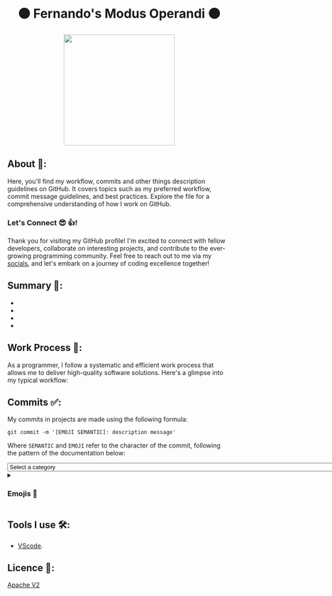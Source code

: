 <h1 align="center">🟠 Fernando's Modus Operandi 🟠</h1>

<div align="center">
	<a href="link_for_webite">
	<img height = "250em" src = "" />
    </a>
</div>

## About 🤔:

Here, you'll find my workflow, commits and other things description guidelines on GitHub. It covers topics such as my preferred workflow, commit message guidelines, and best practices. Explore the file for a comprehensive understanding of how I work on GitHub.

### Let's Connect 😎 👍!

Thank you for visiting my GitHub profile! I'm excited to connect with fellow developers, collaborate on interesting projects, and contribute to the ever-growing programming community. Feel free to reach out to me via my [socials](https://linkr.bio/kjlyr), and let's embark on a journey of coding excellence together!

## Summary 📝:

-
-
-
-

## Work Process 💪:

As a programmer, I follow a systematic and efficient work process that allows me to deliver high-quality software solutions. Here's a glimpse into my typical workflow:

## Commits ✅:

My commits in projects are made using the following formula:

	git commit -m '[EMOJI SEMANTIC]: description message'

Where ```SEMANTIC``` and ```EMOJI``` refer to the character of the commit, following the pattern of the documentation below:

<select>
  <option value="" disabled selected>Select a category</option>
  <optgroup label="Semantics 💭">
    <option value="[TEST]">[TEST]: Is related to testing changes or adding new tests to the codebase.</option>
    <option value="[DOCS]">[DOCS]: Involves documentation changes, such as updating or adding documentation.</option>
    <option value="[PERF]">[PERF]: Focuses on performance improvements in the code.</option>
    <option value="[CHORE]">[CHORE]: Includes changes that are related to general maintenance tasks, such as updating dependencies or configuring build tools.</option>
    <option value="[STYLE]">[STYLE]: Pertains to code style changes, such as formatting or renaming variables.</option>
    <option value="[BUILD]">[BUILD]: Involves modifications to the build system or external dependencies.</option>
    <option value="[FIX]">[FIX]: Addresses bug fixes or resolves issues in the codebase.</option>
    <option value="[REFACTOR]">[REFACTOR]: Involves refactoring the code, meaning restructuring or optimizing it without adding new features or fixing bugs.</option>
    <option value="[FEAT]">[FEAT]: Introduces new features or implements significant changes to the codebase.</option>
  </optgroup>
</select>

<details>
<summary><h3>Emojis 🤪</h3></summary>

_Emojis ideas and meanings where taken in [this project](https://gitmoji.dev/)._

<table>
  <thead>
    <tr>
      <th>Emoji</th>
      <th>Meaning</th>
    </tr>
  </thead>
  <tbody>
    <tr>
      <td>🎨</td>
      <td>Improving structure / format of the code.</td>
    </tr>
    <tr>
      <td>⚡️</td>
      <td>Improving performance.</td>
    </tr>
    <tr>
      <td>🔥</td>
      <td>Removing code or files.</td>
    </tr>
    <tr>
      <td>🐛</td>
      <td>Fixing a bug.</td>
    </tr>
    <tr>
      <td>🚑</td>
      <td>Critical hotfix.</td>
    </tr>
    <tr>
      <td>✨</td>
      <td>Introducing new features.</td>
    </tr>
    <tr>
      <td>📝</td>
      <td>Writing docs.</td>
    </tr>
    <tr>
      <td>🚀</td>
      <td>Deploying stuff.</td>
    </tr>
    <tr>
      <td>💄</td>
      <td>Updating the UI and style files.</td>
    </tr>
    <tr>
      <td>🎉</td>
      <td>Initial commit.</td>
    </tr>
    <tr>
      <td>✅</td>
      <td>Updating tests.</td>
    </tr>
    <tr>
      <td>🔒</td>
      <td>Fixing security issues.</td>
    </tr>
    <tr>
      <td>🍎</td>
      <td>Fixing something on macOS.</td>
    </tr>
    <tr>
      <td>🐧</td>
      <td>Fixing something on Linux.</td>
    </tr>
    <tr>
      <td>🏁</td>
      <td>Fixing something on Windows.</td>
    </tr>
    <tr>
      <td>🤖</td>
      <td>Fixing something on Android.</td>
    </tr>
    <tr>
      <td>🍏</td>
      <td>Fixing something on iOS.</td>
    </tr>
    <tr>
      <td>🔖</td>
      <td>Releasing / Version tags.</td>
    </tr>
    <tr>
      <td>🚨</td>
      <td>Removing linter warnings.</td>
    </tr>
    <tr>
      <td>🚧</td>
      <td>Work in progress.</td>
    </tr>
    <tr>
      <td>💚</td>
      <td>Fixing CI Build.</td>
    </tr>
    <tr>
      <td>⬇️</td>
      <td>Downgrading dependencies.</td>
    </tr>
    <tr>
      <td>⬆️</td>
      <td>Upgrading dependencies.</td>
    </tr>
    <tr>
      <td>📌</td>
      <td>Pinning dependencies to specific versions.</td>
    </tr>
    <tr>
      <td>👷</td>
      <td>Adding CI build system.</td>
    </tr>
    <tr>
      <td>📈</td>
      <td>Adding analytics or tracking code.</td>
    </tr>
    <tr>
      <td>♻️</td>
      <td>Refactoring code.</td>
    </tr>
    <tr>
      <td>🐳</td>
      <td>Work about Docker.</td>
    </tr>
    <tr>
      <td>➕</td>
      <td>Adding a dependency.</td>
    </tr>
    <tr>
      <td>➖</td>
      <td>Removing a dependency.</td>
    </tr>
    <tr>
      <td>🔧</td>
      <td>Changing configuration files.</td>
    </tr>
    <tr>
      <td>🌐</td>
      <td>Internationalization and localization.</td>
    </tr>
    <tr>
      <td>✏️</td>
      <td>Fixing typos.</td>
    </tr>
    <tr>
      <td>💩</td>
      <td>Writing bad code that needs to be improved.</td>
    </tr>
    <tr>
      <td>⏪</td>
      <td>Reverting changes.</td>
    </tr>
    <tr>
      <td>🔀</td>
      <td>Merging branches.</td>
    </tr>
    <tr>
      <td>📦</td>
      <td>Updating compiled files or packages.</td>
    </tr>
    <tr>
      <td>👽</td>
      <td>Updating code due to external API changes.</td>
    </tr>
    <tr>
      <td>🚚</td>
      <td>Moving or renaming files.</td>
    </tr>
    <tr>
      <td>📄</td>
      <td>Adding or updating license.</td>
    </tr>
    <tr>
      <td>💥</td>
      <td>Introducing breaking changes.</td>
    </tr>
    <tr>
      <td>🍱</td>
      <td>Adding or updating assets.</td>
    </tr>
    <tr>
      <td>👌</td>
      <td>Updating code due to code review changes.</td>
    </tr>
    <tr>
      <td>♿️</td>
      <td>Improving accessibility.</td>
    </tr>
    <tr>
      <td>💡</td>
      <td>Documenting source code.</td>
    </tr>
    <tr>
      <td>🍻</td>
      <td>Writing code drunkenly.</td>
    </tr>
    <tr>
      <td>💬</td>
      <td>Updating text and literals.</td>
    </tr>
    <tr>
      <td>🗃</td>
      <td>Performing database related changes.</td>
    </tr>
    <tr>
      <td>🔊</td>
      <td>Adding logs.</td>
    </tr>
    <tr>
      <td>🔇</td>
      <td>Removing logs.</td>
    </tr>
    <tr>
      <td>👥</td>
      <td>Adding contributor(s).</td>
    </tr>
    <tr>
      <td>🚸</td>
      <td>Improving user experience / usability.</td>
    </tr>
    <tr>
      <td>🏗</td>
      <td>Making architectural changes.</td>
    </tr>
    <tr>
      <td>📱</td>
      <td>Working on responsive design.</td>
    </tr>
    <tr>
      <td>🤡</td>
      <td>Mocking things.</td>
    </tr>
    <tr>
      <td>🥚</td>
      <td>Adding an easter egg.</td>
    </tr>
    <tr>
      <td>🙈</td>
      <td>Adding or updating a .gitignore file.</td>
    </tr>
    <tr>
      <td>📸</td>
      <td>Adding or updating snapshots.</td>
    </tr>
    <tr>
      <td>⚗</td>
      <td>Experimenting new things.</td>
    </tr>
    <tr>
      <td>🔍</td>
      <td>Improving SEO.</td>
    </tr>
    <tr>
      <td>☸️</td>
      <td>Work about Kubernetes.</td>
    </tr>
    <tr>
      <td>🏷️</td>
      <td>Adding or updating types (Flow, TypeScript).</td>
    </tr>
  </tbody>
</table>
</details>

## Tools I use 🛠️: 

- [VScode](https://code.visualstudio.com/). 

## Licence 📜:

[Apache V2](https://choosealicense.com/licenses/apache-2.0/)
